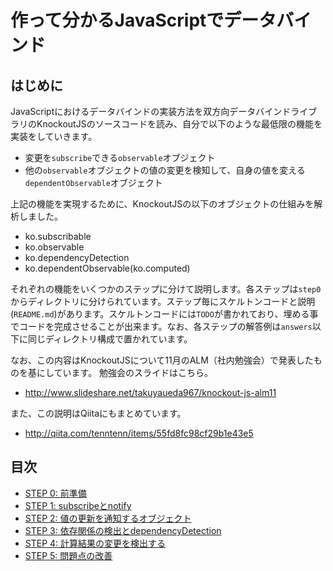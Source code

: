 # 作って分かるJavaScriptでデータバインド

## はじめに

JavaScriptにおけるデータバインドの実装方法を双方向データバインドライブラリのKnockoutJSのソースコードを読み、自分で以下のような最低限の機能を実装をしていきます。

* 変更を`subscribe`できる`observable`オブジェクト
* 他の`observable`オブジェクトの値の変更を検知して、自身の値を変える`dependentObservable`オブジェクト

上記の機能を実現するために、KnockoutJSの以下のオブジェクトの仕組みを解析しました。

* ko.subscribable
* ko.observable
* ko.dependencyDetection
* ko.dependentObservable(ko.computed)

それぞれの機能をいくつかのステップに分けて説明します。各ステップは`step0`からディレクトリに分けられています。ステップ毎にスケルトンコードと説明(`README.md`)があります。スケルトンコードには`TODO`が書かれており、埋める事でコードを完成させることが出来ます。なお、各ステップの解答例は`answers`以下に同じディレクトリ構成で置かれています。

なお、この内容はKnockoutJSについて11月のALM（社内勉強会）で発表したものを基にしています。
勉強会のスライドはこちら。

* http://www.slideshare.net/takuyaueda967/knockout-js-alm11

また、この説明はQiitaにもまとめています。

* http://qiita.com/tenntenn/items/55fd8fc98cf29b1e43e5

## 目次

* [STEP 0: 前準備](step0/README.md)
* [STEP 1: subscribeとnotify](step1/README.md)
* [STEP 2: 値の更新を通知するオブジェクト](step2/README.md)
* [STEP 3: 依存関係の検出とdependencyDetection](step3/README.md)
* [STEP 4: 計算結果の変更を検出する](step4/README.md)
* [STEP 5: 問題点の改善](step5/README.md)

